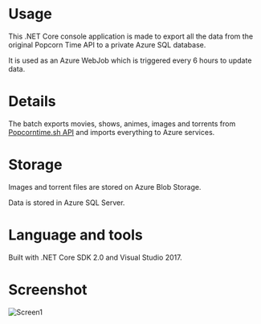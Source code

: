 # Usage

This .NET Core console application is made to export all the data from the original Popcorn Time API to a private Azure SQL database.

It is used as an Azure WebJob which is triggered every 6 hours to update data.

# Details

The batch exports movies, shows, animes, images and torrents from [Popcorntime.sh API](https://github.com/popcorn-official/popcorn-api) and imports everything to Azure services.

# Storage

Images and torrent files are stored on Azure Blob Storage.

Data is stored in Azure SQL Server.

# Language and tools

Built with .NET Core SDK 2.0 and Visual Studio 2017.

# Screenshot

![Screen1](https://github.com/bbougot/PopcornExport/blob/master/Screenshots/Screen1.png)
